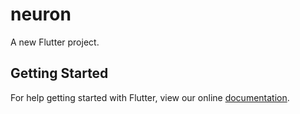 # neuron

A new Flutter project.

## Getting Started

For help getting started with Flutter, view our online
[documentation](https://flutter.io/).
